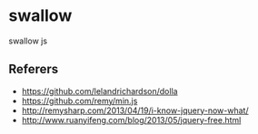 swallow
=======

swallow js

## Referers
* https://github.com/lelandrichardson/dolla
* https://github.com/remy/min.js
* http://remysharp.com/2013/04/19/i-know-jquery-now-what/
* http://www.ruanyifeng.com/blog/2013/05/jquery-free.html
